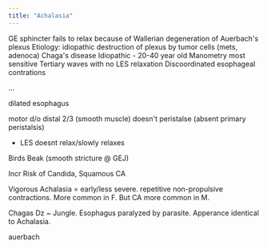 ```yaml
---
title: "Achalasia"
---
```

GE sphincter fails to relax because of Wallerian degeneration of Auerbach's plexus
Etiology:
 idiopathic
 destruction of plexus by tumor cells (mets, adenoca)
 Chaga's disease
Idiopathic - 20-40 year old
Manometry most sensitive
Tertiary waves with no LES relaxation
Discoordinated esophageal contrations

...

dilated esophagus

motor d/o
distal 2/3 (smooth muscle) doesn't peristalse (absent primary peristalsis)
+ LES doesnt relax/slowly relaxes

Birds Beak (smooth stricture @ GEJ)

Incr Risk of Candida, Squamous CA


Vigorous Achalasia = early/less severe. repetitive non-propulsive contractions. More common in F. But CA more common in M.

Chagas Dz ~ Jungle. Esophagus paralyzed by parasite. Apperance identical to Achalasia.

auerbach

